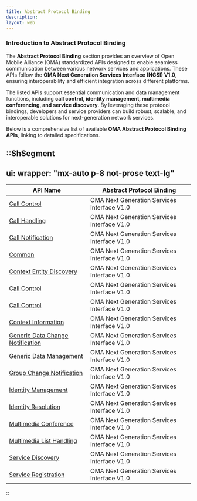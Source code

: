 ```yaml
---
title: Abstract Protocol Binding
description:
layout: web
---
```

### Introduction to Abstract Protocol Binding

The **Abstract Protocol Binding** section provides an overview of Open Mobile Alliance (OMA) standardized APIs designed to enable seamless communication between various network services and applications. These APIs follow the **OMA Next Generation Services Interface (NGSI) V1.0**, ensuring interoperability and efficient integration across different platforms.

The listed APIs support essential communication and data management functions, including **call control, identity management, multimedia conferencing, and service discovery**. By leveraging these protocol bindings, developers and service providers can build robust, scalable, and interoperable solutions for next-generation network services.

Below is a comprehensive list of available **OMA Abstract Protocol Binding APIs**, linking to detailed specifications.


::ShSegment
---
ui:
  wrapper: "mx-auto p-8 not-prose text-lg"
---

<table id="publicdocuments-table" class="table-fixed">
    <thead>
        <tr>
            <th>API Name</th>
            <th>Abstract Protocol Binding</th>
        </tr>
    </thead>
    <tbody>
        <tr>
            <td>
                <a href="http://www.openmobilealliance.org/release/NGSI/" target="_blank">Call Control</a>
            </td>
            <td>OMA Next Generation Services Interface V1.0</td>
        </tr>
        <tr>
            <td>
                <a href="http://www.openmobilealliance.org/release/NGSI/" target="_blank">Call Handling</a>
            </td>
            <td>OMA Next Generation Services Interface V1.0</td>
        </tr>
        <tr>
            <td>
                <a href="http://www.openmobilealliance.org/release/NGSI/" target="_blank">Call Notification</a>
            </td>
            <td>OMA Next Generation Services Interface V1.0</td>
        </tr>
        <tr>
            <td>
                <a href="http://www.openmobilealliance.org/release/NGSI/" target="_blank">Common</a>
            </td>
            <td>OMA Next Generation Services Interface V1.0</td>
        </tr>
        <tr>
            <td>
                <a href="http://www.openmobilealliance.org/test_events/" target="_blank">Context Entity Discovery</a>
            </td>
            <td>OMA Next Generation Services Interface V1.0</td>
        </tr>
        <tr>
            <td>
                <a href="http://www.openmobilealliance.org/release/NGSI/" target="_blank">Call Control</a>
            </td>
            <td>OMA Next Generation Services Interface V1.0</td>
        </tr>
        <tr>
            <td>
                <a href="http://www.openmobilealliance.org/release/NGSI/" target="_blank">Call Control</a>
            </td>
            <td>OMA Next Generation Services Interface V1.0</td>
        </tr>
        <tr>
            <td>
                <a href="http://www.openmobilealliance.org/release/NGSI/" target="_blank">Context Information</a>
            </td>
            <td>OMA Next Generation Services Interface V1.0</td>
        </tr>
        <tr>
            <td>
                <a href="http://www.openmobilealliance.org/release/NGSI/" target="_blank">Generic Data Change Notification</a>
            </td>
            <td>OMA Next Generation Services Interface V1.0</td>
        </tr>
        <tr>
            <td>
                <a href="http://www.openmobilealliance.org/release/NGSI/" target="_blank">Generic Data Management</a>
            </td>
            <td>OMA Next Generation Services Interface V1.0</td>
        </tr>
        <tr>
            <td>
                <a href="http://www.openmobilealliance.org/release/NGSI/" target="_blank">Group Change Notification</a>
            </td>
            <td>OMA Next Generation Services Interface V1.0</td>
        </tr>
        <tr>
            <td>
                <a href="http://www.openmobilealliance.org/release/NGSI/" target="_blank">Identity Management</a>
            </td>
            <td>OMA Next Generation Services Interface V1.0</td>
        </tr>
        <tr>
            <td>
                <a href="http://www.openmobilealliance.org/release/NGSI/" target="_blank">Identity Resolution</a>
            </td>
            <td>OMA Next Generation Services Interface V1.0</td>
        </tr>
        <tr>
            <td>
                <a href="http://www.openmobilealliance.org/release/NGSI/" target="_blank">Multimedia Conference</a>
            </td>
            <td>OMA Next Generation Services Interface V1.0</td>
        </tr>
        <tr>
            <td>
                <a href="http://www.openmobilealliance.org/release/NGSI/" target="_blank">Multimedia List Handling</a>
            </td>
            <td>OMA Next Generation Services Interface V1.0</td>
        </tr>
        <tr>
            <td>
                <a href="http://www.openmobilealliance.org/release/NGSI/" target="_blank">Service Discovery</a>
            </td>
            <td>OMA Next Generation Services Interface V1.0</td>
        </tr>
        <tr>
            <td>
                <a href="http://www.openmobilealliance.org/release/NGSI/" target="_blank">Service Registration</a>
            </td>
            <td>OMA Next Generation Services Interface V1.0</td>
        </tr>
    </tbody>
</table>
::
